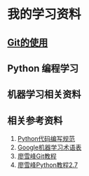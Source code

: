 #  我的学习资料

## [Git的使用](git_learn/Git教程.ipynb)

## Python 编程学习

## 机器学习相关资料


## 相关参考资料
1. [Python代码编写规范](https://www.jianshu.com/p/8b6c425b65a6)
2. [Google机器学习术语表](https://developers.google.cn/machine-learning/glossary/?hl=zh-CN)
3. [廖雪峰Git教程](https://www.liaoxuefeng.com/wiki/0013739516305929606dd18361248578c67b8067c8c017b000)
4. [廖雪峰Python教程2.7](https://www.liaoxuefeng.com/wiki/0013739516305929606dd18361248578c67b8067c8c017b000)
